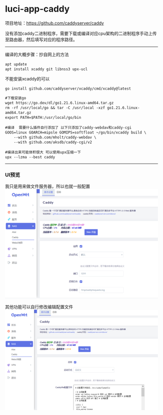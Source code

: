 # luci-app-caddy

项目地址：https://github.com/caddyserver/caddy

没有添加caddy二进制程序，需要下载或编译对应cpu架构的二进制程序手动上传至路由器，然后填写对应的程序路径。

------------------------------------------------------
编译的大概步骤：抄自网上的方法
```shell
apt update
apt install xcaddy git libnss3 upx-ucl
```

不能安装xcaddy的可以
```shell
go install github.com/caddyserver/xcaddy/cmd/xcaddy@latest
```

```shell
#下载安装go
wget https://go.dev/dl/go1.21.6.linux-amd64.tar.gz
rm -rf /usr/local/go && tar -C /usr/local -xzf go1.21.6.linux-amd64.tar.gz
export PATH=$PATH:/usr/local/go/bin

#编译  需要什么插件自行添加了 以下只添加了caddy-webdav和caddy-cgi
GOOS=linux GOARCH=mipsle GOMIPS=softfloat ~/go/bin/xcaddy build \
    --with github.com/mholt/caddy-webdav \
    --with github.com/aksdb/caddy-cgi/v2 

#编译出来可能体积很大 可以使用upx压缩一下
upx --lzma --best caddy
```

--------------------------------------------------------
### UI预览 ###
我只是用来做文件服务器，所以也就一般配置
![](./Image/普通启动.png)

其他功能可以自行修改编辑配置文件
![](./Image/自定义启动.png)
